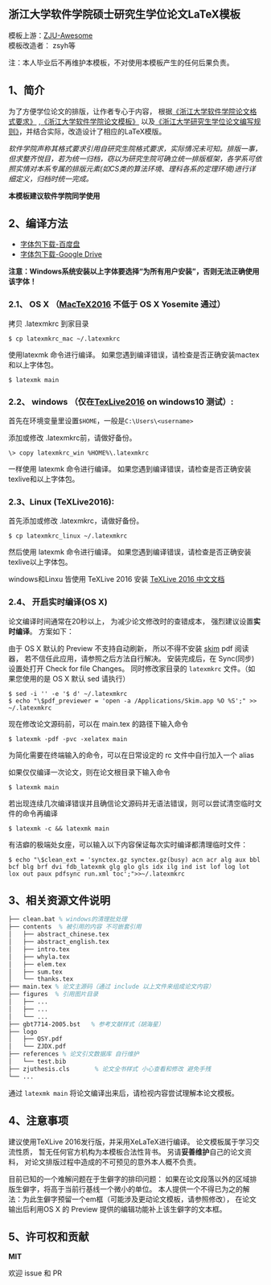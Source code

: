 ## 浙江大学软件学院硕士研究生学位论文LaTeX模板
模板上游：[ZJU-Awesome](https://github.com/ZJU-Awesome/write_with_LaTeX)<br>
模板改造者：  zsyh等

注：本人毕业后不再维护本模板，不对使用本模板产生的任何后果负责。

## 1、简介

为了方便学位论文的排版，让作者专心于内容，
根据[《浙江大学软件学院论文格式要求》](http://www.cst.zju.edu.cn/uploadfile/2012/1015/20121015030109379.doc)
,[《浙江大学软件学院论文模板》](http://www.cst.zju.edu.cn/uploadfile/2012/1015/20121015030251470.doc)
以及[《浙江大学研究生学位论文编写规则》](http://grs.zju.edu.cn/UserFiles/File/xkjsc/xwglb/wenjian/%E6%B5%99%E6%B1%9F%E5%A4%A7%E5%AD%A6%E7%A0%94%E7%A9%B6%E7%94%9F%E5%AD%A6%E4%BD%8D%E8%AE%BA%E6%96%87%E7%BC%96%E5%86%99%E8%A7%84%E5%88%99.doc)，并结合实际，改造设计了相应的LaTeX模版。

*软件学院声称其格式要求引用自研究生院格式要求，实际情况未可知。排版一事，但求整齐悦目，若为统一归档，窃以为研究生院可确立统一排版框架，各学系可依照实情对本系专属的排版元素(如CS类的算法环境、理科各系的定理环境)进行详细定义，归档时统一完成。* 

**本模板建议软件学院同学使用**

## 2、编译方法

- [字体包下载-百度盘](https://pan.baidu.com/s/1kVuF0Fl)
- [字体包下载-Google Drive](https://drive.google.com/file/d/0ByPSg5LzlAjAcm1oeWx1OGRWeEU/view)

**注意：Windows系统安装以上字体要选择“为所有用户安装”，否则无法正确使用该字体！**

### 2.1、 __OS X__ （[MacTeX2016](https://tug.org/mactex/) 不低于 OS X Yosemite 通过）

拷贝 .latexmkrc 到家目录

    $ cp latexmkrc_mac ~/.latexmkrc

使用latexmk 命令进行编译。
如果您遇到编译错误，请检查是否正确安装mactex和以上字体包。

	$ latexmk main


### 2.2、 __windows__ （仅在[TexLive2016](http://mirrors.ustc.edu.cn/CTAN/systems/texlive/Images/texlive2016.iso) on windows10 测试）:

首先在环境变量里设置```$HOME```，一般是```C:\Users\<username>```

添加或修改 .latexmkrc前，请做好备份。

    \> copy latexmkrc_win %HOME%\.latexmkrc

一样使用 latexmk 命令进行编译。
如果您遇到编译错误，请检查是否正确安装texlive和以上字体包。

### 2.3、__Linux__ (TeXLive2016):

首先添加或修改 .latexmkrc，请做好备份。

    $ cp latexmkrc_linux ~/.latexmkrc

然后使用 latexmk 命令进行编译。
如果您遇到编译错误，请检查是否正确安装texlive以上字体包。

windows和Linxu 皆使用 TeXLive 2016 安装
[TeXLive 2016 中文文档](https://www.tug.org/texlive/doc/texlive-zh-cn/texlive-zh-cn.pdf)

### 2.4、 开启实时编译(OS X)

论文编译时间通常在20秒以上，
为减少论文修改时的查错成本，
强烈建议设置**实时编译**。
方案如下：

由于 OS X 默认的 Preview 不支持自动刷新，
所以不得不安装 [skim](https://sourceforge.net/projects/skim-app/) pdf 阅读器，
若不信任此应用，请参照之后方法自行解决。
安装完成后，在 Sync(同步) 设置处打开 Check for file Changes。
同时修改家目录的 `latexmkrc` 文件。（如果您使用的是 OS X 默认 sed 请执行）

    $ sed -i '' -e '$ d' ~/.latexmkrc
    $ echo "\$pdf_previewer = 'open -a /Applications/Skim.app %O %S';" >> ~/.latexmkrc

现在修改论文源码前，可以在 main.tex 的路径下输入命令

    $ latexmk -pdf -pvc -xelatex main

为简化需要在终端输入的命令，可以在日常设定的 rc 文件中自行加入一个 alias

如果仅仅编译一次论文，则在论文根目录下输入命令

    $ latexmk main

若出现连续几次编译错误并且确信论文源码并无语法错误，则可以尝试清空临时文件的命令再编译

    $ latexmk -c && latexmk main

有洁癖的极端处女座，可以输入以下内容保证每次实时编译都清理临时文件：

    $ echo "\$clean_ext = 'synctex.gz synctex.gz(busy) acn acr alg aux bbl bcf blg brf dvi fdb_latexmk glg glo gls idx ilg ind ist lof log lot lox out paux pdfsync run.xml toc';">>~/.latexmkrc


## 3、相关资源文件说明
```tex
├── clean.bat % windows的清理批处理
├── contents  % 被引用的内容 不可嵌套引用
│   ├── abstract_chinese.tex
│   ├── abstract_english.tex
│   ├── intro.tex
│   ├── whyla.tex
│   ├── elem.tex
│   ├── sum.tex
│   └── thanks.tex
├── main.tex % 论文主源码（通过 include 以上文件来组成论文内容）
├── figures  % 引用图片目录
│   ├── ...
│   ├── ...
│   └── ...
├── gbt7714-2005.bst   % 参考文献样式（胡海星）
├── logo
│   ├── QSY.pdf
│   └── ZJDX.pdf
├── references % 论文引文数据库 自行维护
│   └── test.bib
├── zjuthesis.cls       % 论文全书样式 小心查看和修改 避免手残
└── ...
```

通过 `latexmk main` 将论文编译出来后，请检视内容尝试理解本论文模板。

## 4、注意事项

建议使用TeXLive 2016发行版，并采用XeLaTeX进行编译。
论文模板属于学习交流性质，
暂无任何官方机构为本模板合法性背书。
另请**妥善维护**自己的论文资料，
对论文排版过程中造成的不可预见的意外本人概不负责。

目前已知的一个难解问题在于生僻字的排印问题：
如果在论文段落以外的区域排版生僻字，将高于当前行基线一个微小的单位。
本人提供一个不得已为之的解法：为此生僻字预留一个em框（可能涉及更动论文模板，请参照修改），
在论文输出后利用OS X 的 Preview 提供的编辑功能补上该生僻字的文本框。

## 5、许可权和贡献

**MIT** 

欢迎 issue 和 PR

